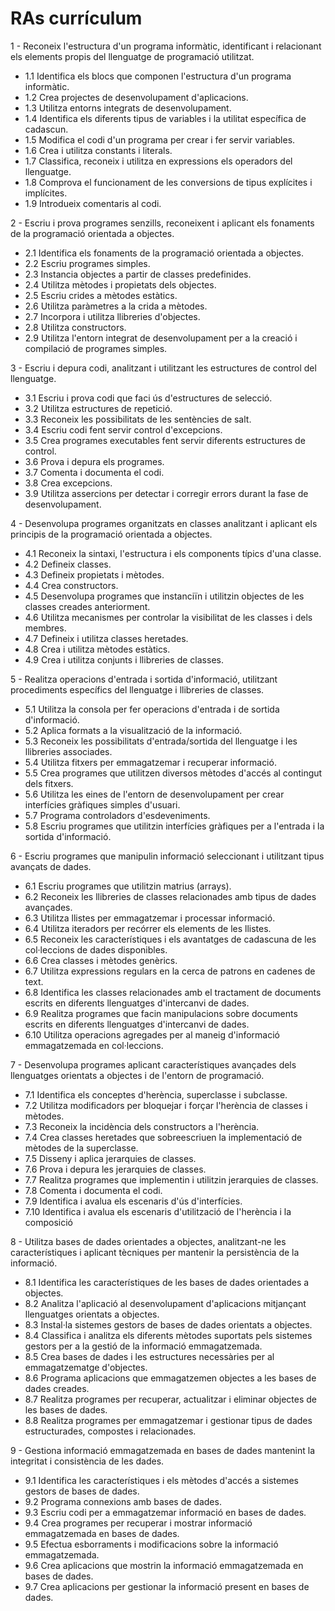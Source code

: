 # RAs currículum

1 - Reconeix l'estructura d'un programa informàtic, identificant i relacionant els elements propis del llenguatge de programació utilitzat.

- 1.1 Identifica els blocs que componen l'estructura d'un programa informàtic.
- 1.2 Crea projectes de desenvolupament d'aplicacions.
- 1.3 Utilitza entorns integrats de desenvolupament.
- 1.4 Identifica els diferents tipus de variables i la utilitat específica de cadascun.
- 1.5 Modifica el codi d'un programa per crear i fer servir variables.
- 1.6 Crea i utilitza constants i literals.
- 1.7 Classifica, reconeix i utilitza en expressions els operadors del llenguatge.
- 1.8 Comprova el funcionament de les conversions de tipus explícites i implícites.
- 1.9 Introdueix comentaris al codi.

2 - Escriu i prova programes senzills, reconeixent i aplicant els fonaments de la programació orientada a objectes.

- 2.1 Identifica els fonaments de la programació orientada a objectes.
- 2.2 Escriu programes simples.
- 2.3 Instancia objectes a partir de classes predefinides.
- 2.4 Utilitza mètodes i propietats dels objectes.
- 2.5 Escriu crides a mètodes estàtics.
- 2.6 Utilitza paràmetres a la crida a mètodes.
- 2.7 Incorpora i utilitza llibreries d'objectes.
- 2.8 Utilitza constructors.
- 2.9 Utilitza l'entorn integrat de desenvolupament per a la creació i compilació de programes simples.

3 - Escriu i depura codi, analitzant i utilitzant les estructures de control del llenguatge.

- 3.1 Escriu i prova codi que faci ús d'estructures de selecció.
- 3.2 Utilitza estructures de repetició.
- 3.3 Reconeix les possibilitats de les sentències de salt.
- 3.4 Escriu codi fent servir control d'excepcions.
- 3.5 Crea programes executables fent servir diferents estructures de control.
- 3.6 Prova i depura els programes.
- 3.7 Comenta i documenta el codi.
- 3.8 Crea excepcions.
- 3.9 Utilitza assercions per detectar i corregir errors durant la fase de desenvolupament.

4 - Desenvolupa programes organitzats en classes analitzant i aplicant els principis de la programació orientada a objectes.

- 4.1 Reconeix la sintaxi, l'estructura i els components típics d'una classe.
- 4.2 Defineix classes.
- 4.3 Defineix propietats i mètodes.
- 4.4 Crea constructors.
- 4.5 Desenvolupa programes que instanciïn i utilitzin objectes de les classes creades anteriorment.
- 4.6 Utilitza mecanismes per controlar la visibilitat de les classes i dels membres.
- 4.7 Defineix i utilitza classes heretades.
- 4.8 Crea i utilitza mètodes estàtics.
- 4.9 Crea i utilitza conjunts i llibreries de classes.

5 - Realitza operacions d'entrada i sortida d'informació, utilitzant procediments específics del llenguatge i llibreries de classes.

- 5.1 Utilitza la consola per fer operacions d'entrada i de sortida d'informació.
- 5.2 Aplica formats a la visualització de la informació.
- 5.3 Reconeix les possibilitats d'entrada/sortida del llenguatge i les llibreries associades.
- 5.4 Utilitza fitxers per emmagatzemar i recuperar informació.
- 5.5 Crea programes que utilitzen diversos mètodes d'accés al contingut dels fitxers.
- 5.6 Utilitza les eines de l'entorn de desenvolupament per crear interfícies gràfiques simples d'usuari.
- 5.7 Programa controladors d'esdeveniments.
- 5.8 Escriu programes que utilitzin interfícies gràfiques per a l'entrada i la sortida d'informació.

6 - Escriu programes que manipulin informació seleccionant i utilitzant tipus avançats de dades.

- 6.1 Escriu programes que utilitzin matrius (arrays).
- 6.2 Reconeix les llibreries de classes relacionades amb tipus de dades avançades.
- 6.3 Utilitza llistes per emmagatzemar i processar informació.
- 6.4 Utilitza iteradors per recórrer els elements de les llistes.
- 6.5 Reconeix les característiques i els avantatges de cadascuna de les col·leccions de dades disponibles.
- 6.6 Crea classes i mètodes genèrics.
- 6.7 Utilitza expressions regulars en la cerca de patrons en cadenes de text.
- 6.8 Identifica les classes relacionades amb el tractament de documents escrits en diferents llenguatges d'intercanvi de dades.
- 6.9 Realitza programes que facin manipulacions sobre documents escrits en diferents llenguatges d'intercanvi de dades.
- 6.10 Utilitza operacions agregades per al maneig d'informació emmagatzemada en col·leccions.

7 - Desenvolupa programes aplicant característiques avançades dels llenguatges orientats a objectes i de l'entorn de programació.

- 7.1 Identifica els conceptes d'herència, superclasse i subclasse.
- 7.2 Utilitza modificadors per bloquejar i forçar l'herència de classes i mètodes.
- 7.3 Reconeix la incidència dels constructors a l'herència.
- 7.4 Crea classes heretades que sobreescriuen la implementació de mètodes de la superclasse.
- 7.5 Disseny i aplica jerarquies de classes.
- 7.6 Prova i depura les jerarquies de classes.
- 7.7 Realitza programes que implementin i utilitzin jerarquies de classes.
- 7.8 Comenta i documenta el codi.
- 7.9 Identifica i avalua els escenaris d'ús d'interfícies.
- 7.10 Identifica i avalua els escenaris d'utilització de l'herència i la composició

8 - Utilitza bases de dades orientades a objectes, analitzant-ne les característiques i aplicant tècniques per mantenir la persistència de la informació.

- 8.1 Identifica les característiques de les bases de dades orientades a objectes.
- 8.2 Analitza l'aplicació al desenvolupament d'aplicacions mitjançant llenguatges orientats a objectes.
- 8.3 Instal·la sistemes gestors de bases de dades orientats a objectes.
- 8.4 Classifica i analitza els diferents mètodes suportats pels sistemes gestors per a la gestió de la informació emmagatzemada.
- 8.5 Crea bases de dades i les estructures necessàries per al emmagatzematge d'objectes.
- 8.6 Programa aplicacions que emmagatzemen objectes a les bases de dades creades.
- 8.7 Realitza programes per recuperar, actualitzar i eliminar objectes de les bases de dades.
- 8.8 Realitza programes per emmagatzemar i gestionar tipus de dades estructurades, compostes i relacionades.

9 - Gestiona informació emmagatzemada en bases de dades mantenint la integritat i consistència de les dades.

- 9.1 Identifica les característiques i els mètodes d'accés a sistemes gestors de bases de dades.
- 9.2 Programa connexions amb bases de dades.
- 9.3 Escriu codi per a emmagatzemar informació en bases de dades.
- 9.4 Crea programes per recuperar i mostrar informació emmagatzemada en bases de dades.
- 9.5 Efectua esborraments i modificacions sobre la informació emmagatzemada.
- 9.6 Crea aplicacions que mostrin la informació emmagatzemada en bases de dades.
- 9.7 Crea aplicacions per gestionar la informació present en bases de dades.